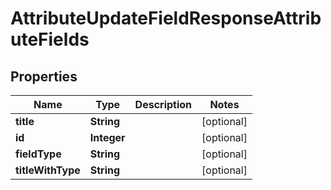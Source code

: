

# AttributeUpdateFieldResponseAttributeFields


## Properties

| Name | Type | Description | Notes |
|------------ | ------------- | ------------- | -------------|
|**title** | **String** |  |  [optional] |
|**id** | **Integer** |  |  [optional] |
|**fieldType** | **String** |  |  [optional] |
|**titleWithType** | **String** |  |  [optional] |



